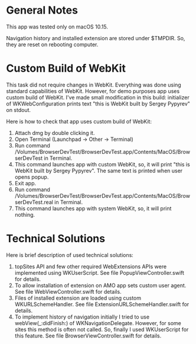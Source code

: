 # General Notes

This app was tested only on macOS 10.15.

Navigation history and installed extension are stored under $TMPDIR. So, they are reset on rebooting computer.

# Custom Build of WebKit

This task did not require changes in WebKit. Everything was done using standard capabilities of WebKit. However, for demo purposes app uses custom build of WebKit. I've made small modification in this build: initializer of WKWebConfiguration prints text "this is WebKit built by Sergey Pypyrev" on stdout.

Here is how to check that app uses custom build of WebKit:

1. Attach dmg by double clicking it.
1. Open Terminal (Launchpad -> Other -> Terminal)
1. Run command /Volumes/BrowserDevTest/BrowserDevTest.app/Contents/MacOS/BrowserDevTest in Terminal.
1. This command launches app with custom WebKit, so, it will print "this is WebKit built by Sergey Pypyrev". The same text is printed when user opens popup.
1. Exit app.
1. Run command /Volumes/BrowserDevTest/BrowserDevTest.app/Contents/MacOS/BrowserDevTest.real in Terminal.
1. This command launches app with system WebKit, so, it will print nothing.

# Technical Solutions

Here is brief description of used technical solutions:

1. topSites API and few other required WebExtensions APIs were implemented using WKUserScript. See file PopupViewController.swift for details.
1. To allow installation of extension on AMO app sets custom user agent. See file WebViewController.swift for details.
1. Files of installed extension are loaded using custom WKURLSchemeHandler. See file ExtensionURLSchemeHandler.swift for details.
1. To implement history of navigation initially I tried to use webView(_:didFinish:) of WKNavigationDelegate. However, for some sites this method is often not called. So, finally I used WKUserScript for this feature. See file BrowserViewController.swift for details.
